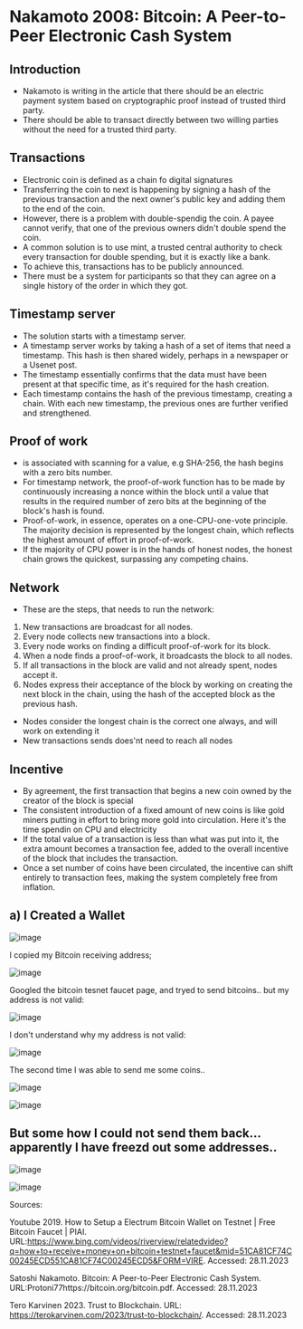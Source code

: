 # Nakamoto 2008: Bitcoin: A Peer-to-Peer Electronic Cash System

## Introduction

- Nakamoto is writing in the article that there should be an electric payment system based on cryptographic proof instead of trusted third party.
- There should be able to transact directly between two willing parties without the need for a trusted third party.

## Transactions

- Electronic coin is defined as a chain fo digital signatures
- Transferring the coin to next is happening by signing a hash of the previous transaction and the next owner's public key and adding them to the end of the coin.
- However, there is a problem with double-spendig the coin. A payee cannot verify, that one of the previous owners didn't double spend the coin.
- A common solution is to use mint, a trusted central authority to check every transaction for double spending, but it is exactly like a bank.
- To achieve this, transactions has to be publicly announced.
- There must be a system for participants so that they can agree on a single history of the order in which they got.

## Timestamp server

- The solution starts with a timestamp server.
- A timestamp server works by taking a hash of a set of items that need a timestamp. This hash is then shared widely, perhaps in a newspaper or a Usenet post.
- The timestamp essentially confirms that the data must have been present at that specific time, as it's required for the hash creation.
- Each timestamp contains the hash of the previous timestamp, creating a chain. With each new timestamp, the previous ones are further verified and strengthened.

## Proof of work

- is associated with scanning for a value, e.g SHA-256, the hash begins with a zero bits number.
- For timestamp network, the proof-of-work function has to be made by continuously increasing a nonce within the block until a value that results in the required number of zero bits at the beginning of the block's hash is found.
- Proof-of-work, in essence, operates on a one-CPU-one-vote principle. The majority decision is represented by the longest chain, which reflects the highest amount of effort in proof-of-work.
- If the majority of CPU power is in the hands of honest nodes, the honest chain grows the quickest, surpassing any competing chains.

## Network

- These are the steps, that needs to run the network:

1) New transactions are broadcast for all nodes.
2) Every node collects new transactions into a block. 
3) Every node works on finding a difficult proof-of-work for its block.
4) When a node finds a proof-of-work, it broadcasts the block to all nodes.
5) If all transactions in the block are valid and not already spent, nodes accept it.
6) Nodes express their acceptance of the block by working on creating the next block in the
chain, using the hash of the accepted block as the previous hash.

- Nodes consider the longest chain is the correct one always, and will work on extending it
- New transactions sends does'nt need to reach all nodes

## Incentive

- By agreement, the first transaction that begins a new coin owned by the creator of the block is special
- The consistent introduction of a fixed amount of new coins is like gold miners putting in effort to bring more gold into circulation. Here it's the time spendin on CPU and electricity
- If the total value of a transaction is less than what was put into it, the extra amount becomes a transaction fee, added to the overall incentive of the block that includes the transaction.
- Once a set number of coins have been circulated, the incentive can shift entirely to transaction fees, making the system completely free from inflation.

## a) I Created a Wallet

![image](https://github.com/Eeva1/h5.not-byzantine/assets/149093822/d0c7bbc3-0ef3-480f-960b-c67fb203a995)

I copied my Bitcoin receiving address; 

![image](https://github.com/Eeva1/h5.not-byzantine/assets/149093822/07743929-d1bc-4a99-831a-a01e8cfc6337)

Googled the bitcoin tesnet faucet page, and tryed to send bitcoins.. but my address is not valid: 

![image](https://github.com/Eeva1/h5.not-byzantine/assets/149093822/a3a1aad9-2280-4107-a13e-b256b00e3ab1)

I don't understand why my address is not valid:

![image](https://github.com/Eeva1/h5.not-byzantine/assets/149093822/7b9942f3-5065-49d3-886b-d4f5a5065617)

The second time I was able to send me some coins..

![image](https://github.com/Eeva1/h5.not-byzantine/assets/149093822/5982966e-f074-4e6c-b31c-543dbb00fe0a)

![image](https://github.com/Eeva1/h5.not-byzantine/assets/149093822/9dab79ae-6d2e-4107-ba04-4bf356ac2850)

## But some how I could not send them back... apparently I have freezd out some addresses..

![image](https://github.com/Eeva1/h5.not-byzantine/assets/149093822/deb25d0f-4a3f-4919-acb4-5ca719850da3)

![image](https://github.com/Eeva1/h5.not-byzantine/assets/149093822/0aa4be4d-c402-41fc-911d-a64200ccd616)





Sources:

Youtube 2019. How to Setup a Electrum Bitcoin Wallet on Testnet | Free Bitcoin Faucet | PIAI. URL:https://www.bing.com/videos/riverview/relatedvideo?q=how+to+receive+money+on+bitcoin+testnet+faucet&mid=51CA81CF74C00245ECD551CA81CF74C00245ECD5&FORM=VIRE. Accessed: 28.11.2023

Satoshi Nakamoto. Bitcoin: A Peer-to-Peer Electronic Cash System. URL:Protoni77https://bitcoin.org/bitcoin.pdf. Accessed: 28.11.2023

Tero Karvinen 2023. Trust to Blockchain. URL: https://terokarvinen.com/2023/trust-to-blockchain/. Accessed: 28.11.2023
